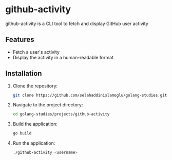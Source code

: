# github-activity
github-activity is a CLI tool to fetch and display GitHub user activity

## Features

- Fetch a user's activity
- Display the activity in a human-readable format

## Installation

1. Clone the repository:
    ```bash
    git clone https://github.com/selahaddinislamoglu/golang-studies.git
    ```

2. Navigate to the project directory:
    ```bash
    cd golang-studies/projects/github-activity
    ```

3. Build the application:
    ```bash
    go build
    ```

4. Run the application:
    ```bash
    ./github-activity <username>
    ```

